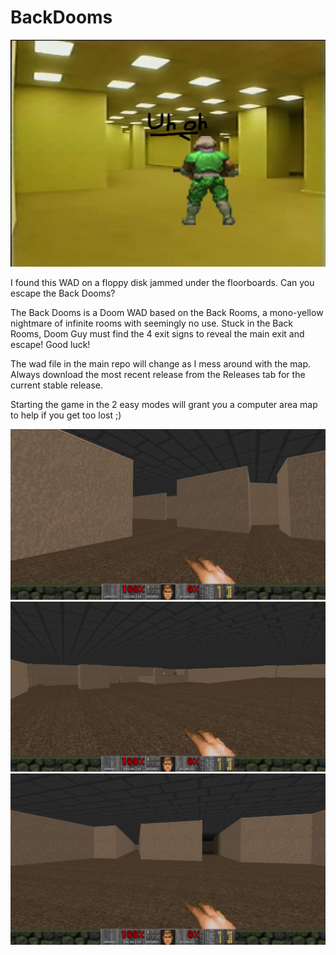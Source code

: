 # BackDooms

![Doom Guy lost in the back rooms](DoomGuyLostInBackrooms.png)

I found this WAD on a floppy disk jammed under the floorboards. Can you escape the Back Dooms?

The Back Dooms is a Doom WAD based on the Back Rooms, a mono-yellow nightmare of infinite rooms with seemingly no use. Stuck in the Back Rooms, Doom Guy must find the 4 exit signs to reveal the main exit and escape! Good luck!


The wad file in the main repo will change as I mess around with the map. Always download the most recent release from the Releases tab for the current stable release.

Starting the game in the 2 easy modes will grant you a computer area map to help if you get too lost ;)

![BackDooms Screenshot 1](/DevPics/backdooms1.PNG)
![BackDooms Screenshot 2](/DevPics/backdooms2.PNG)
![BackDooms Screenshot 3](/DevPics/backdooms3.PNG)
